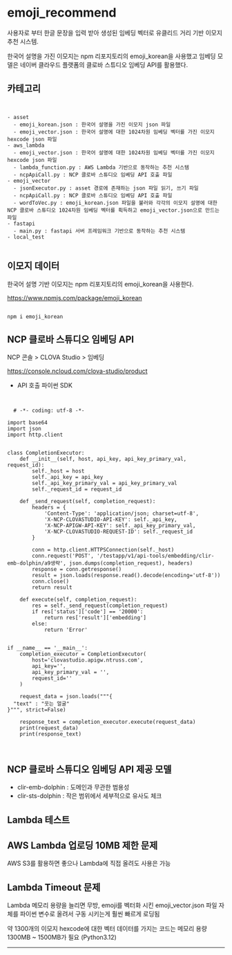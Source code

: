 # emoji_recommend

사용자로 부터 한글 문장을 입력 받아 생성된 임베딩 벡터로 유클리드 거리 기반 이모지 추천 시스템.

한국어 설명을 가진 이모지는 npm 리포지토리의 emoji_korean을 사용했고 임베딩 모델은 네이버 클라우드 플랫폼의 클로바 스튜디오 임베딩 API를 활용했다.

## 카테고리

<pre><code>

- asset
  - emoji_korean.json : 한국어 설명을 가진 이모지 json 파일
  - emoji_vector.json : 한국어 설명에 대한 1024차원 임베딩 벡터를 가진 이모지 hexcode json 파일
- aws_lambda
  - emoji_vector.json : 한국어 설명에 대한 1024차원 임베딩 벡터를 가진 이모지 hexcode json 파일
  - lambda_function.py : AWS Lambda 기반으로 동작하는 추천 시스템
  - ncpApiCall.py : NCP 클로바 스튜디오 임베딩 API 호출 파일
- emoji_vector
  - jsonExecutor.py : asset 경로에 존재하는 json 파일 읽기, 쓰기 파일
  - ncpApiCall.py : NCP 클로바 스튜디오 임베딩 API 호출 파일
  - wordToVec.py : emoji_korean.json 파일을 불러와 각각의 이모지 설명에 대한 NCP 클로바 스튜디오 1024차원 임베딩 벡터를 획득하고 emoji_vector.json으로 만드는 파일
- fastapi
  - main.py : fastapi 서버 프레임워크 기반으로 동작하는 추천 시스템
- local_test
  
</code></pre>

## 이모지 데이터

한국어 설명 기반 이모지는 npm 리포지토리의 emoji_korean을 사용한다.

https://www.npmjs.com/package/emoji_korean

<pre><code>
npm i emoji_korean
</code></pre>

## NCP 클로바 스튜디오 임베딩 API

NCP 콘솔 > CLOVA Studio > 임베딩

https://console.ncloud.com/clova-studio/product

- API 호출 파이썬 SDK
<pre><code>

  # -*- coding: utf-8 -*-

import base64
import json
import http.client


class CompletionExecutor:
    def __init__(self, host, api_key, api_key_primary_val, request_id):
        self._host = host
        self._api_key = api_key
        self._api_key_primary_val = api_key_primary_val
        self._request_id = request_id

    def _send_request(self, completion_request):
        headers = {
            'Content-Type': 'application/json; charset=utf-8',
            'X-NCP-CLOVASTUDIO-API-KEY': self._api_key,
            'X-NCP-APIGW-API-KEY': self._api_key_primary_val,
            'X-NCP-CLOVASTUDIO-REQUEST-ID': self._request_id
        }

        conn = http.client.HTTPSConnection(self._host)
        conn.request('POST', '/testapp/v1/api-tools/embedding/clir-emb-dolphin/a9생략', json.dumps(completion_request), headers)
        response = conn.getresponse()
        result = json.loads(response.read().decode(encoding='utf-8'))
        conn.close()
        return result

    def execute(self, completion_request):
        res = self._send_request(completion_request)
        if res['status']['code'] == '20000':
            return res['result']['embedding']
        else:
            return 'Error'


if __name__ == '__main__':
    completion_executor = CompletionExecutor(
        host='clovastudio.apigw.ntruss.com',
        api_key='',
        api_key_primary_val = '',
        request_id=''
    )

    request_data = json.loads("""{
  "text" : "웃는 얼굴"
}""", strict=False)

    response_text = completion_executor.execute(request_data)
    print(request_data)
    print(response_text)

  
</code></pre>

## NCP 클로바 스튜디오 임베딩 API 제공 모델

- clir-emb-dolphin : 도메인과 무관한 범용성
- clir-sts-dolphin : 작은 범위에서 세부적으로 유사도 체크


## Lambda 테스트

## AWS Lambda 업로딩 10MB 제한 문제

AWS S3를 활용하면 좋으나 Lambda에 직접 올려도 사용은 가능

## Lambda Timeout 문제

Lambda 메모리 용량을 늘리면 무방, emoji를 벡터화 시킨 emoji_vector.json 파일 자체를 파이썬 변수로 올려서 구동 시키는게 훨씬 빠르게 로딩됨

약 1300개의 이모지 hexcode에 대한 벡터 데이터를 가지는 코드는 메모리 용량 1300MB ~ 1500MB가 필요 (Python3.12)

---
